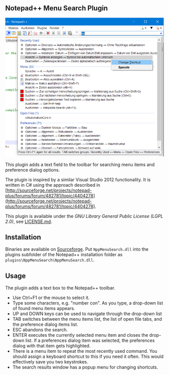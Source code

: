 Notepad++ Menu Search Plugin 
----------------------------

![Screenshot](docs/screenshot.png)

This plugin adds a text field to the toolbar for searching menu items and preference dialog options.

The plugin is inspired by a similar Visual Studio 2012 functionality. It is written in C# using the approach described in [http://sourceforge.net/projects/notepad-plus/forums/forum/482781/topic/4404278](http://sourceforge.net/projects/notepad-plus/forums/forum/482781/topic/4404278).

This plugin is available under the *GNU Library General Public License (LGPL 2.0)*, see [LICENSE.md](LICENSE.md).

Installation
------------

Binaries are available on [Sourceforge](https://sourceforge.net/projects/nppmenusearch/files/).
Put `NppMenuSearch.dll` into the plugins subfolder of the Notepad++ installation folder as `plugins\NppMenuSearch\NppMenuSearch.dll`.

Usage
-----

The plugin adds a text box to the Notepad++ toolbar. 

* Use Ctrl+F1 or the mouse to select it.
* Type some characters, e.g. "number con".
    As you type, a drop-down list of found menu items appears.
* UP and DOWN keys can be used to navigate through the drop-down list
* TAB switches between the menu items list, the list of open file tabs, and the preference dialog items list.
* ESC abandons the search.
* ENTER executes the currently selected menu item and closes the drop-down list.
    If a preferences dialog item was selected, the preferences dialog with that item gets highlighted.
* There is a menu item to repeat the most recently used command. You should assign a keyboard 
    shortcut to this if you need it often. This would effectively save you two keystrokes.
* The search results window has a popup menu for changing shortcuts. 
